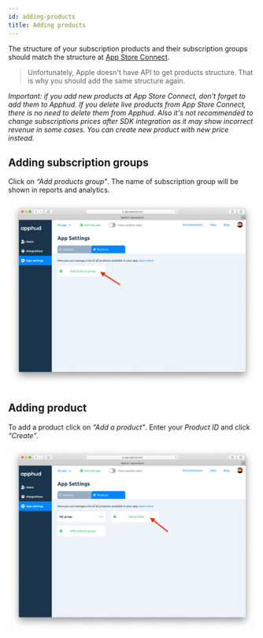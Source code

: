 ```yaml
---
id: adding-products
title: Adding products
---
```


The structure of your subscription products and their subscription groups should match the structure at <a href="https://appstoreconnect.apple.com/" target="_blank">App Store Connect</a>.

> Unfortunately, Apple doesn't have API to get products structure. That is why you should add the same structure again.

*Important: if you add new products at App Store Connect, don't forget to add them to Apphud. If you delete live products from App Store Connect, there is no need to delete them from Apphud. Also it's not recommended to change subscriptions prices after SDK integration as it may show incorrect revenue in some cases. You can create new product with new price instead.*

## Adding subscription groups

Click on *“Add products group”*. The name of subscription group will be shown in reports and analytics.

![adding-products-group](assets/adding-products-group.png)

## Adding product

To add a product click on *“Add a product”*. Enter your *Product ID* and click *“Create”*.

![adding-product](assets/adding-product.png)
